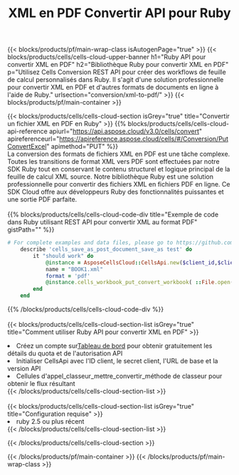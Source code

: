 ﻿---
title:  XML en PDF Convertir API pour Ruby
description:  Utilisation du SDK Cloud Aspose.Cells pour Ruby pour convertir le fichier au format XML en fichier au format PDF.
url: /fr/ruby/conversion/xml-to-pdf/
---
{{< blocks/products/pf/main-wrap-class isAutogenPage="true" >}}
{{< blocks/products/cells/cells-cloud-upper-banner h1="Ruby API pour convertir XML en PDF" h2="Bibliothèque Ruby pour convertir XML en PDF" p="Utilisez Cells Conversion REST API pour créer des workflows de feuille de calcul personnalisés dans Ruby. Il s\'agit d\'une solution professionnelle pour convertir XML en PDF et d\'autres formats de documents en ligne à l\'aide de Ruby." urlsection="conversion/xml-to-pdf/" >}}
{{< blocks/products/pf/main-container >}}

{{< blocks/products/cells/cells-cloud-section isGrey="true" title="Convertir un fichier XML en PDF en Ruby" >}}
{{% blocks/products/cells/cells-cloud-api-reference apiurl="https://api.aspose.cloud/v3.0/cells/convert" apireferenceurl="https://apireference.aspose.cloud/cells/#/Conversion/PutConvertExcel" apimethod="PUT" %}}
<br/>
La conversion des formats de fichiers XML en PDF est une tâche complexe. Toutes les transitions de format XML vers PDF sont effectuées par notre SDK Ruby tout en conservant le contenu structurel et logique principal de la feuille de calcul XML source. Notre bibliothèque Ruby est une solution professionnelle pour convertir des fichiers XML en fichiers PDF en ligne. Ce SDK Cloud offre aux développeurs Ruby des fonctionnalités puissantes et une sortie PDF parfaite.
<br/>
<br/>
{{% blocks/products/cells/cells-cloud-code-div title="Exemple de code dans Ruby utilisant REST API pour convertir XML au format PDF" gistPath="" %}}
 
```ruby
# For complete examples and data files, please go to https://github.com/aspose-cells-cloud/aspose-cells-cloud-ruby/
    describe 'cells_save_as_post_document_save_as test' do
        it "should work" do
            @instance = AsposeCellsCloud::CellsApi.new($client_id,$client_secret,"v3.0","https://api.aspose.cloud/")
            name = "BOOK1.xml"
            format = 'pdf'
            @instance.cells_workbook_put_convert_workbook( ::File.open(File.expand_path("data/"+name),"r")  {|io| io.read(io.size) },{:format=>format})     
        end
    end
```
 
{{% /blocks/products/cells/cells-cloud-code-div %}}
<br/>
<br/>
{{< blocks/products/cells/cells-cloud-section-list isGrey="true" title="Comment utiliser Ruby API pour convertir XML en PDF" >}}
<li> Créez un compte sur<a href="https://dashboard.aspose.cloud/">Tableau de bord</a> pour obtenir gratuitement les détails du quota et de l'autorisation API</li>
<li>Initialiser CellsApi avec l'ID client, le secret client, l'URL de base et la version API</li>
<li>Cellules d'appel_classeur_mettre_convertir_méthode de classeur pour obtenir le flux résultant</li>
{{< /blocks/products/cells/cells-cloud-section-list >}}
<br/>
<br/>
{{< blocks/products/cells/cells-cloud-section-list isGrey="true" title="Configuration requise" >}}
<li>ruby 2.5 ou plus récent</li>
{{< /blocks/products/cells/cells-cloud-section-list >}}

{{< /blocks/products/cells/cells-cloud-section >}}

{{< /blocks/products/pf/main-container >}}
{{< /blocks/products/pf/main-wrap-class >}}
